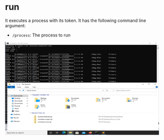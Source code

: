 # run

It executes a process with its token. It has the following command line argument:

* `/process`: The process to run

![Open Windows explorer with its token](../../.gitbook/assets/1.png)

